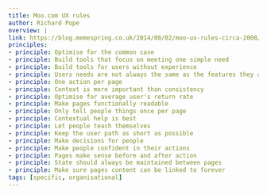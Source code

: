 ```yaml
---
title: Moo.com UX rules
author: Richard Pope
overview: |
link: https://blog.memespring.co.uk/2014/08/02/moo-ux-rules-circa-2008/
principles:
- principle: Optimise for the common case
- principle: Build tools that focus on meeting one simple need
- principle: Build tools for users without experience
- principle: Users needs are not always the same as the features they ask for
- principle: One action per page
- principle: Context is more important than consistency
- principle: Optimise for average user's return rate
- principle: Make pages functionally readable
- principle: Only tell people things once per page
- principle: Contextual help is best
- principle: Let people teach themselves
- principle: Keep the user path as short as possible
- principle: Make decisions for people
- principle: Make people confident in their actions
- principle: Pages make sense before and after action
- principle: State should always be maintained between pages
- principle: Make sure pages content can be linked to forever
tags: [specific, organisational]
---
```

